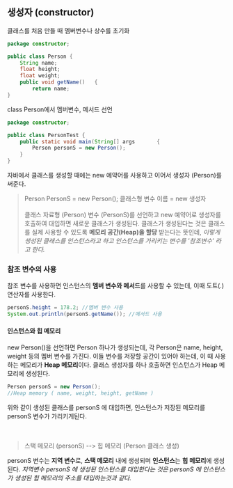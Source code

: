 ## 생성자 (constructor)
클래스를 처음 만들 때 멤버변수나 상수를 초기화
``` java
package constructor;

public class Person	{
	String name;
	float height;
	float weight;
	public void getName()	{
		return name;
}
```
class Person에서 멤버변수, 메서드 선언
```  java
package constructor;

public class PersonTest	{
	public static void main(String[] args		{
		Person personS = new Person();
	}
}		
```
자바에서 클래스를 생성할 때에는 new 예약어를 사용하고 이어서 생성자 (Person)를 써준다. 


>Person PersonS = new Person();
>클래스형 변수 이름 = new 생성자
<br></br>
클래스 자료형 (Person) 변수 (PersonS)를 선언하고 new 예약어로 생성자를 호출하여 대입하면 새로운 클래스가 생성된다.
클래스가 생성된다는 것은 클래스를 실제 사용할 수 있도록 <b>메모리 공간(Heap)을 할당</b> 받는다는 뜻인데, <i>이렇게 생성된 클래스를 인스턴스라고 하고 인스턴스를 가리키는 변수를 '참조변수' 라고 한다.</i>

### 참조 변수의 사용

참조 변수를 사용하면 인스턴스의 <b>멤버 변수와 메서드</b>를 사용할 수 있는데, 이때 도트(.) 연산자를 사용한다.
``` java
personS.height = 178.2; //멤버 변수 사용
System.out.println(personS.getName()); //메서드 사용
```

#### 인스턴스와 힙 메모리
new Person()을 선언하면 Person 하나가 생성되는데, 각 Person은 name, height, weight 등의 멤버 변수를 가진다.
이들 변수를 저장할 공간이 있어야 하는데, 이 때 사용하는 메모리가 <b>Heap 메모리</b>이다. 클래스 생성자를 하나 호출하면 인스턴스가 Heap 메모리에 생성된다.
``` java
Person personS = new Person();
//Heap memory ( name, weight, height, getName )
```
위와 같이 생성된 클래스를 personS 에 대입하면, 인스턴스가 저장된 메모리를 personS 변수가 가리키게된다.
<br><br><br>
> 스택 메모리 (personS) --> 힙 메모리 (Person 클래스 생성)
> 
personS 변수는 <b>지역 변수</b>로, <b>스택 메모리</b> 내에 생성되며 <b>인스턴스</b>는 <b>힙 메모리</b>에 생성된다. <i>지역변수 personS 에 생성된 인스턴스를 대입한다는 것은 personS 에 인스턴스가 생성된 힙 메모리의 주소를 대입하는것과 같다.</i>

